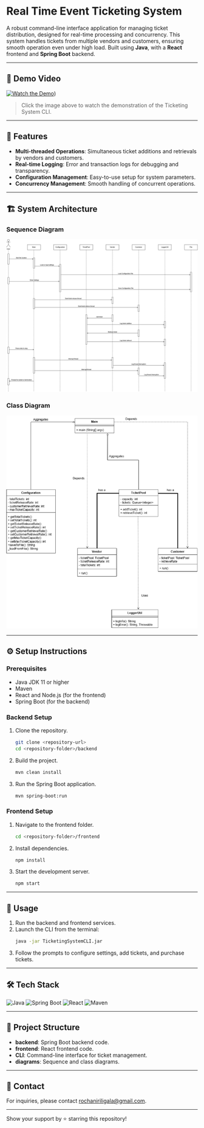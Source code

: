 # Real Time Event Ticketing System 

A robust command-line interface application for managing ticket distribution, designed for real-time processing and concurrency. This system handles tickets from multiple vendors and customers, ensuring smooth operation even under high load. Built using **Java**, with a **React** frontend and **Spring Boot** backend.

---

## 🎥 Demo Video

[![Watch the Demo](https://img.youtube.com/vi/uHkD3Gtw_wY/0.jpg)](https://youtu.be/uHkD3Gtw_wY))

> Click the image above to watch the demonstration of the Ticketing System CLI.

---

## 📝 Features

- **Multi-threaded Operations**: Simultaneous ticket additions and retrievals by vendors and customers.
- **Real-time Logging**: Error and transaction logs for debugging and transparency.
- **Configuration Management**: Easy-to-use setup for system parameters.
- **Concurrency Management**: Smooth handling of concurrent operations.

---

## 🏗️ System Architecture

### Sequence Diagram
![Sequence Diagram](./Diagrams/Sequence%20diagram.png)

### Class Diagram
![Class Diagram](./Diagrams/Class%20Diagram.png)

---

## ⚙️ Setup Instructions

### Prerequisites
- Java JDK 11 or higher
- Maven
- React and Node.js (for the frontend)
- Spring Boot (for the backend)

### Backend Setup
1. Clone the repository.
   ```bash
   git clone <repository-url>
   cd <repository-folder>/backend
   ```
2. Build the project.
   ```bash
   mvn clean install
   ```
3. Run the Spring Boot application.
   ```bash
   mvn spring-boot:run
   ```

### Frontend Setup
1. Navigate to the frontend folder.
   ```bash
   cd <repository-folder>/frontend
   ```
2. Install dependencies.
   ```bash
   npm install
   ```
3. Start the development server.
   ```bash
   npm start
   ```

---

## 🚀 Usage

1. Run the backend and frontend services.
2. Launch the CLI from the terminal:
   ```bash
   java -jar TicketingSystemCLI.jar
   ```
3. Follow the prompts to configure settings, add tickets, and purchase tickets.

---

## 🛠️ Tech Stack

![Java](https://img.shields.io/badge/Java-ED8B00?style=for-the-badge&logo=java&logoColor=white)
![Spring Boot](https://img.shields.io/badge/Spring%20Boot-6DB33F?style=for-the-badge&logo=spring-boot&logoColor=white)
![React](https://img.shields.io/badge/React-61DAFB?style=for-the-badge&logo=react&logoColor=white)
![Maven](https://img.shields.io/badge/Maven-C71A36?style=for-the-badge&logo=apache-maven&logoColor=white)

---

## 📂 Project Structure

- **backend**: Spring Boot backend code.
- **frontend**: React frontend code.
- **CLI**: Command-line interface for ticket management.
- **diagrams**: Sequence and class diagrams.

---

## 💬 Contact

For inquiries, please contact [rochaniriligala@gmail.com](mailto:rochaniriligala@gmail.com).

---

Show your support by ⭐ starring this repository!
